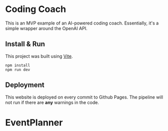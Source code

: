 # Coding Coach

This is an MVP example of an AI-powered coding coach. Essentially, it's a simple wrapper around the OpenAI API.

## Install & Run

This project was built using [Vite](https://vite.dev/).

```
npm install
npm run dev
```

## Deployment

This website is deployed on every commit to Github Pages. The pipeline will not run if there are **any** warnings in the code.
# EventPlanner
